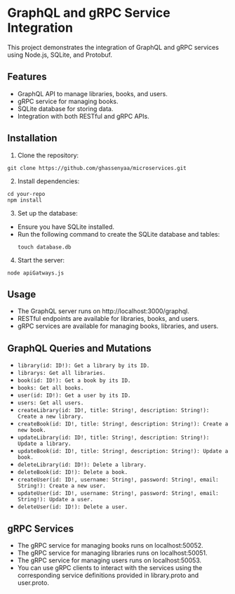 # GraphQL and gRPC Service Integration  
This project demonstrates the integration of GraphQL and gRPC services using Node.js, SQLite, and Protobuf.  

## Features  
- GraphQL API to manage libraries, books, and users.  
- gRPC service for managing books.  
- SQLite database for storing data.  
- Integration with both RESTful and gRPC APIs.  

## Installation  
1. Clone the repository:  
  ```
  git clone https://github.com/ghassenyaa/microservices.git
  ```


2. Install dependencies:  
  ```
  cd your-repo
  npm install
  ```  

3. Set up the database:  
- Ensure you have SQLite installed.  
- Run the following command to create the SQLite database and tables:  
  ```
  touch database.db
  ```  

4. Start the server:  
  ```
  node apiGatways.js
  ```

## Usage  
- The GraphQL server runs on http://localhost:3000/graphql.  
- RESTful endpoints are available for libraries, books, and users.  
- gRPC services are available for managing books, libraries, and users.  

## GraphQL Queries and Mutations  
- `library(id: ID!): Get a library by its ID.`  
- `librarys: Get all libraries.`  
- `book(id: ID!): Get a book by its ID.`  
- `books: Get all books.`  
- `user(id: ID!): Get a user by its ID.`  
- `users: Get all users.`  
- `createLibrary(id: ID!, title: String!, description: String!): Create a new library.`  
- `createBook(id: ID!, title: String!, description: String!): Create a new book.`  
- `updateLibrary(id: ID!, title: String!, description: String!): Update a library.`  
- `updateBook(id: ID!, title: String!, description: String!): Update a book.`  
- `deleteLibrary(id: ID!): Delete a library.`  
- `deleteBook(id: ID!): Delete a book.`  
- `createUser(id: ID!, username: String!, password: String!, email: String!): Create a new user.`  
- `updateUser(id: ID!, username: String!, password: String!, email: String!): Update a user.`  
- `deleteUser(id: ID!): Delete a user.`  

## gRPC Services  
- The gRPC service for managing books runs on localhost:50052.  
- The gRPC service for managing libraries runs on localhost:50051.  
- The gRPC service for managing users runs on localhost:50053.  
- You can use gRPC clients to interact with the services using the corresponding service definitions provided in library.proto and user.proto.  
